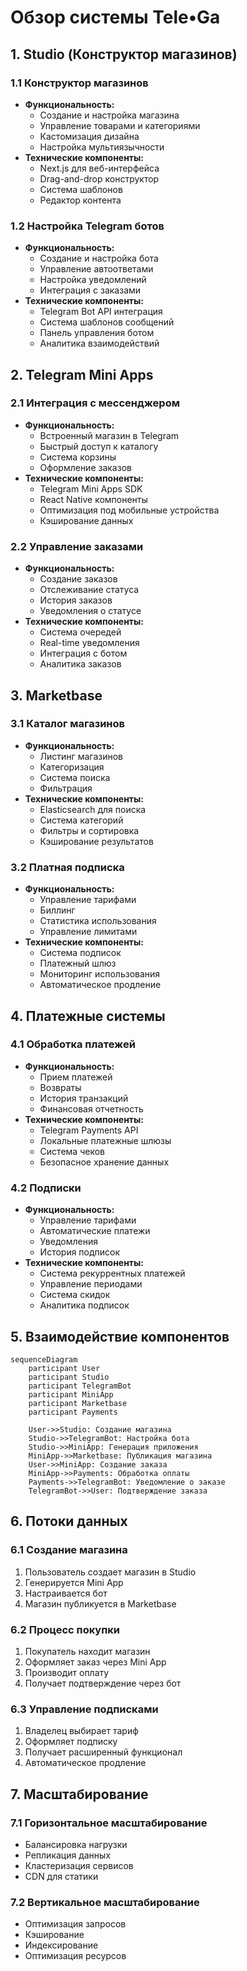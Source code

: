 # Обзор системы Tele•Ga

## 1. Studio (Конструктор магазинов)

### 1.1 Конструктор магазинов
- **Функциональность:**
  - Создание и настройка магазина
  - Управление товарами и категориями
  - Кастомизация дизайна
  - Настройка мультиязычности
- **Технические компоненты:**
  - Next.js для веб-интерфейса
  - Drag-and-drop конструктор
  - Система шаблонов
  - Редактор контента

### 1.2 Настройка Telegram ботов
- **Функциональность:**
  - Создание и настройка бота
  - Управление автоответами
  - Настройка уведомлений
  - Интеграция с заказами
- **Технические компоненты:**
  - Telegram Bot API интеграция
  - Система шаблонов сообщений
  - Панель управления ботом
  - Аналитика взаимодействий

## 2. Telegram Mini Apps

### 2.1 Интеграция с мессенджером
- **Функциональность:**
  - Встроенный магазин в Telegram
  - Быстрый доступ к каталогу
  - Система корзины
  - Оформление заказов
- **Технические компоненты:**
  - Telegram Mini Apps SDK
  - React Native компоненты
  - Оптимизация под мобильные устройства
  - Кэширование данных

### 2.2 Управление заказами
- **Функциональность:**
  - Создание заказов
  - Отслеживание статуса
  - История заказов
  - Уведомления о статусе
- **Технические компоненты:**
  - Система очередей
  - Real-time уведомления
  - Интеграция с ботом
  - Аналитика заказов

## 3. Marketbase

### 3.1 Каталог магазинов
- **Функциональность:**
  - Листинг магазинов
  - Категоризация
  - Система поиска
  - Фильтрация
- **Технические компоненты:**
  - Elasticsearch для поиска
  - Система категорий
  - Фильтры и сортировка
  - Кэширование результатов

### 3.2 Платная подписка
- **Функциональность:**
  - Управление тарифами
  - Биллинг
  - Статистика использования
  - Управление лимитами
- **Технические компоненты:**
  - Система подписок
  - Платежный шлюз
  - Мониторинг использования
  - Автоматическое продление

## 4. Платежные системы

### 4.1 Обработка платежей
- **Функциональность:**
  - Прием платежей
  - Возвраты
  - История транзакций
  - Финансовая отчетность
- **Технические компоненты:**
  - Telegram Payments API
  - Локальные платежные шлюзы
  - Система чеков
  - Безопасное хранение данных

### 4.2 Подписки
- **Функциональность:**
  - Управление тарифами
  - Автоматические платежи
  - Уведомления
  - История подписок
- **Технические компоненты:**
  - Система рекуррентных платежей
  - Управление периодами
  - Система скидок
  - Аналитика подписок

## 5. Взаимодействие компонентов

```mermaid
sequenceDiagram
    participant User
    participant Studio
    participant TelegramBot
    participant MiniApp
    participant Marketbase
    participant Payments
    
    User->>Studio: Создание магазина
    Studio->>TelegramBot: Настройка бота
    Studio->>MiniApp: Генерация приложения
    MiniApp->>Marketbase: Публикация магазина
    User->>MiniApp: Создание заказа
    MiniApp->>Payments: Обработка оплаты
    Payments->>TelegramBot: Уведомление о заказе
    TelegramBot->>User: Подтверждение заказа
```

## 6. Потоки данных

### 6.1 Создание магазина
1. Пользователь создает магазин в Studio
2. Генерируется Mini App
3. Настраивается бот
4. Магазин публикуется в Marketbase

### 6.2 Процесс покупки
1. Покупатель находит магазин
2. Оформляет заказ через Mini App
3. Производит оплату
4. Получает подтверждение через бот

### 6.3 Управление подписками
1. Владелец выбирает тариф
2. Оформляет подписку
3. Получает расширенный функционал
4. Автоматическое продление

## 7. Масштабирование

### 7.1 Горизонтальное масштабирование
- Балансировка нагрузки
- Репликация данных
- Кластеризация сервисов
- CDN для статики

### 7.2 Вертикальное масштабирование
- Оптимизация запросов
- Кэширование
- Индексирование
- Оптимизация ресурсов 